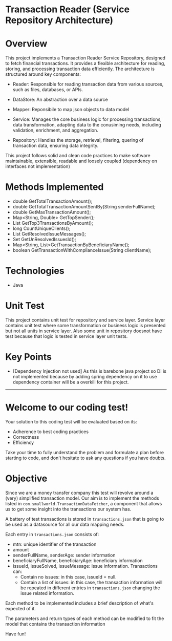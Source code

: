 # Transaction Reader (Service Repository Architecture)

# Overview

This project implements a Transaction Reader Service Repository, designed to fetch financial transactions. It provides a flexible architecture for reading, storing, and processing transaction data efficiently. The architecture is structured around key components:

* Reader: Responsible for reading transaction data from various sources, such as files, databases, or APIs.

* DataStore: An abstraction over a data source

* Mapper: Reponsibile to map json objects to data model

* Service: Manages the core business logic for processing transactions, data transformation, adapting data to the conusiming needs, including validation, enrichment, and aggregation.

* Repository: Handles the storage, retrieval, filtering, quering of transaction data, ensuring data integrity.

This project follows solid and clean code practices to make software maintainable, extensible, readable and loosely coupled (dependency on interfaces not implementation)

# Methods Implemented
  * double GetTotalTransactionAmount();
  * double GetTotalTransactionAmountSentBy(String senderFullName);
  * double GetMaxTransactionAmount();
  * Map<String, Double> GetTopSender();
  * List<Transaction> GetTop3TransactionsByAmount();
  * long CountUniqueClients();
  * List<String> GetResolvedIssueMessages();
  * Set<Integer> GetUnResolvedIssuesId();
  * Map<String, List<Transaction>>GetTransactionByBeneficiaryName();
  * boolean GetTransactionWithComplianceIssue(String clientName);

# Technologies
  * Java

# Unit Test

This project contains unit test for repository and service layer. Service layer contains unit test where some transformation or business logic is presented but not all units in service layer. Also some unit in repository doesnot have test because that logic is tested in service layer unit tests.

# Key Points
  * [Dependency Injection not used] As this is barebone java project so DI is not implemented because by adding spring dependency on it to use dependency container will be a overkill for this project.

----------------------------------------------------------------------------------------------------------------

# Welcome to our coding test!

Your solution to this coding test will be evaluated based on its:
 * Adherence to best coding practices
 * Correctness
 * Efficiency

Take your time to fully understand the problem and formulate a plan before starting to code, and don't hesitate to ask any questions if you have doubts.

# Objective

Since we are a money transfer company this test will revolve around a (very) simplified transaction model. Our aim is to implement the methods listed in `com.smallworld.TransactionDataFetcher`, a component that allows us to get some insight into the transactions our system has.

A battery of test transactions is stored in `transactions.json` that is going to be used as a datasource for all our data mapping needs.

Each entry in `transactions.json` consists of:
 * mtn: unique identifier of the transaction
 * amount
 * senderFullName, senderAge: sender information
 * beneficiaryFullName, beneficiaryAge: beneficiary information
 * issueId, issueSolved, issueMessage: issue information. Transactions can:
   * Contain no issues: in this case, issueId = null.
   * Contain a list of issues: in this case, the transaction information will be repeated in different entries in `transactions.json` changing the issue related information.

Each method to be implemented includes a brief description of what's expected of it.

The parameters and return types of each method can be modified to fit the model that contains the transaction information

Have fun!